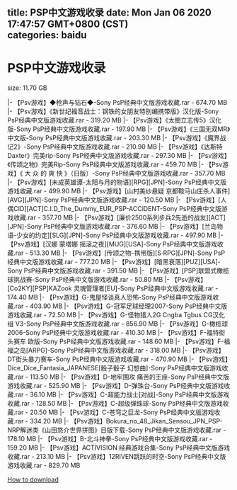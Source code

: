
title: PSP中文游戏收录
date: Mon Jan 06 2020 17:47:57 GMT+0800 (CST)    
categories: baidu
---

# PSP中文游戏收录
size: 11.70 GB
 
 
|- 【Psv游戏】◆枪声与钻石◆-Sony PsP经典中文版游戏收藏.rar - 674.70 MB
|- 【Psv游戏】《新世纪福音战士：钢铁的女朋友特别编携带版》汉化版-Sony PsP经典中文版游戏收藏.rar - 319.20 MB
|- 【Psv游戏】《太閤立志传5》汉化版-Sony PsP经典中文版游戏收藏.rar - 197.90 MB
|- 【Psv游戏】《三国无双MR》中文版-Sony PsP经典中文版游戏收藏.rar - 203.30 MB
|- 【Psv游戏】《魔界战记2》-Sony PsP经典中文版游戏收藏.rar - 210.90 MB
|- 【Psv游戏】《达斯特Daxter》完美rip-Sony PsP经典中文版游戏收藏.rar - 297.30 MB
|- 【Psv游戏】《传颂之物》完美Rip-Sony PsP经典中文版游戏收藏.rar - 459.70 MB
|- 【Psv游戏】《 大 众 的 爽 快 》（日版）-Sony PsP经典中文版游戏收藏.rar - 357.70 MB
|- 【Psv游戏】[未成英雄谭-太阳与月的物语][RPG][JPN]-Sony PsP经典中文版游戏收藏.rar - 499.90 MB
|- 【Psv游戏】[山村美纱悬疑 京都鞍马山庄杀人事件][AVG][JPN]-Sony PsP经典中文版游戏收藏.rar - 120.50 MB
|- 【Psv游戏】[人偶CID][ACT]C.I.D_The_Dummy_EUR_PSP-ACCiDENT-Sony PsP经典中文版游戏收藏.rar - 357.70 MB
|- 【Psv游戏】[廉价2500系列步兵2先逝的战友][ACT][JPN]-Sony PsP经典中文版游戏收藏.rar - 376.60 MB
|- 【Psv游戏】[兰岛物语-少女的约定][SLG][JPN]-Sony PsP经典中文版游戏收藏.rar - 497.90 MB
|- 【Psv游戏】[汉娜 蒙塔娜 摇滚之夜][MUG][USA]-Sony PsP经典中文版游戏收藏.rar - 513.30 MB
|- 【Psv游戏】[传颂之物-携带版][S·RPG][JPN]-Sony PsP经典中文版游戏收藏.rar - 777.20 MB
|- 【Psv游戏】[暗黑衰落][PUZ][USA]-Sony PsP经典中文版游戏收藏.rar - 391.50 MB
|- 【Psv游戏】[PSP]联盟式橄榄球挑战赛-Sony PsP经典中文版游戏收藏.rar - 50.80 MB
|- 【Psv游戏】[Co2KY][PSP]KAZook 灵魂管理者[EU]-Sony PsP经典中文版游戏收藏.rar - 174.40 MB
|- 【Psv游戏】G-鬼屋怪谈真人恐怖-Sony PsP经典中文版游戏收藏.rar - 403.90 MB
|- 【Psv游戏】G-冠军足球经理2007-Sony PsP经典中文版游戏收藏.rar - 72.50 MB
|- 【Psv游戏】G-怪物猎人2G Cngba Tgbus CG汉化组 V3-Sony PsP经典中文版游戏收藏.rar - 856.90 MB
|- 【Psv游戏】G-橄榄球2006-Sony PsP经典中文版游戏收藏.rar - 410.30 MB
|- 【Psv游戏】F-福特街头赛车 欧版-Sony PsP经典中文版游戏收藏.rar - 148.60 MB
|- 【Psv游戏】F-福福之岛[ARPG]-Sony PsP经典中文版游戏收藏.rar - 318.00 MB
|- 【Psv游戏】DT街头暴力赛车-Sony PsP经典中文版游戏收藏.rar - 470.90 MB
|- 【Psv游戏】Dice_Dice_Fantasia_JAPANESE[骰子骰子 幻想曲]-Sony PsP经典中文版游戏收藏.rar - 113.50 MB
|- 【Psv游戏】D-地牢围攻 痛苦的王座-Sony PsP经典中文版游戏收藏.rar - 525.90 MB
|- 【Psv游戏】D-弹珠台-Sony PsP经典中文版游戏收藏.rar - 36.10 MB
|- 【Psv游戏】C-超能力战士[对战]-Sony PsP经典中文版游戏收藏.rar - 128.50 MB
|- 【Psv游戏】C-超级弹珠球-Sony PsP经典中文版游戏收藏.rar - 20.50 MB
|- 【Psv游戏】C-苍穹之巨龙-Sony PsP经典中文版游戏收藏.rar - 334.20 MB
|- 【Psv游戏】Bokura_no_48_Jikan_Sensou_JPN_PSP-NRP解迷类《山田悠介世界拼图》日版下载-Sony PsP经典中文版游戏收藏.rar - 178.10 MB
|- 【Psv游戏】B-北斗神拳-Sony PsP经典中文版游戏收藏.rar - 159.20 MB
|- 【Psv游戏】ACTIVISION 经典游戏合集-Sony PsP经典中文版游戏收藏.rar - 213.10 MB
|- 【Psv游戏】12RIVEN跳跃的时空-Sony PsP经典中文版游戏收藏.rar - 829.70 MB

[How to download](https://bpcam.bemobtrk.com/go/2ceec3aa-1ca2-46d6-b9ff-aaa5c184517c?jno=2432)